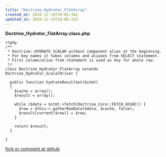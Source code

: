 ```yaml
---
title: "Doctrine_Hydrator_FlatArray"
created_at: 2010-12-14T10:05:34Z
updated_at: 2010-12-14T10:06:32Z
---
```


<strong>Doctrine_Hydrator_FlatArray.class.php</strong>

    <?php
    /**
     * Doctrine::HYDRATE_SCALAR without component alias at the beginning.
     * For key names it takes columns and aliases from SELECT statement.
     * First column/alias from statement is used as key for whole row.
     */
    class Doctrine_Hydrator_FlatArray extends Doctrine_Hydrator_ScalarDriver {
    
      public function hydrateResultSet($stmt)
      {
        $cache = array();
        $result = array();
    
        while ($data = $stmt->fetch(Doctrine_Core::FETCH_ASSOC)) {
          $row = $this->_gatherRowData($data, $cache, false);
          $result[current($row)] = $row;
        }
    
        return $result;
      }
    
    }

[fork or comment at github](https://gist.github.com/740225)
